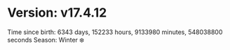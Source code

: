 # Version: v17.4.12
Time since birth: 6343 days, 152233 hours, 9133980 minutes, 548038800 seconds
Season: Winter ❄️
